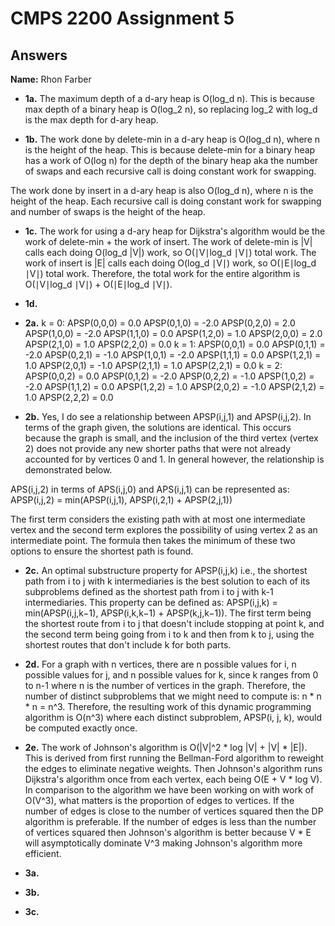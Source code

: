 # CMPS 2200 Assignment 5
## Answers

**Name:** Rhon Farber






- **1a.**
The maximum depth of a d-ary heap is O(log_d n). This is because max depth of a binary heap is O(log_2 n), so replacing log_2 with log_d is the max depth for d-ary heap.

- **1b.**
The work done by delete-min in a d-ary heap is O(log_d n), where n is the height of the heap. This is because delete-min for a binary heap has a work of O(log n) for the depth of the binary heap aka the number of swaps and each recursive call is doing constant work for swapping.

The work done by insert in a d-ary heap is also O(log_d n), where n is the height of the heap. Each recursive call is doing constant work for swapping and number of swaps is the height of the heap.

- **1c.**
The work for using a d-ary heap for Dijkstra's algorithm would be the work of delete-min + the work of insert. The work of delete-min is |V| calls each doing O(log_d |V|) work, so O(∣V∣log_d ∣V∣) total work. The work of insert is |E| calls each doing O(log_d ∣V∣) work, so O(∣E∣log_d ∣V∣) total work. Therefore, the total work for the entire algorithm is O(∣V∣log_d ∣V∣) + O(∣E∣log_d ∣V∣).

- **1d.**


- **2a.**
k = 0:
APSP(0,0,0) = 0.0
APSP(0,1,0) = -2.0
APSP(0,2,0) = 2.0
APSP(1,0,0) = -2.0
APSP(1,1,0) = 0.0
APSP(1,2,0) = 1.0
APSP(2,0,0) = 2.0
APSP(2,1,0) = 1.0
APSP(2,2,0) = 0.0
k = 1:
APSP(0,0,1) = 0.0
APSP(0,1,1) = -2.0
APSP(0,2,1) = -1.0
APSP(1,0,1) = -2.0
APSP(1,1,1) = 0.0
APSP(1,2,1) = 1.0
APSP(2,0,1) = -1.0
APSP(2,1,1) = 1.0
APSP(2,2,1) = 0.0
k = 2:
APSP(0,0,2) = 0.0
APSP(0,1,2) = -2.0
APSP(0,2,2) = -1.0
APSP(1,0,2) = -2.0
APSP(1,1,2) = 0.0
APSP(1,2,2) = 1.0
APSP(2,0,2) = -1.0
APSP(2,1,2) = 1.0
APSP(2,2,2) = 0.0

- **2b.**
Yes, I do see a relationship between APSP(i,j,1) and APSP(i,j,2). In terms of the graph given, the solutions are identical. This occurs because the graph is small, and the inclusion of the third vertex (vertex 2) does not provide any new shorter paths that were not already accounted for by vertices 0 and 1. In general however, the relationship is demonstrated below.

APS(i,j,2) in terms of APS(i,j,0) and APS(i,j,1) can be represented as:
APSP(i,j,2) = min(APSP(i,j,1), APSP(i,2,1) + APSP(2,j,1))

The first term considers the existing path with at most one intermediate vertex and the second term explores the possibility of using vertex 2 as an intermediate point. The formula then takes the minimum of these two options to ensure the shortest path is found.

- **2c.**
An optimal substructure property for APSP(i,j,k) i.e., the shortest path from i to j with k intermediaries is the best solution to each of its subproblems defined as the shortest path from i to j with k-1 intermediaries. This property can be defined as: APSP(i,j,k) = min(APSP(i,j,k−1), APSP(i,k,k−1) + APSP(k,j,k−1)). The first term being the shortest route from i to j that doesn't include stopping at point k, and the second term being going from i to k and then from k to j, using the shortest routes that don't include k for both parts.

- **2d.**
For a graph with n vertices, there are n possible values for i, n possible values for j, and n possible values for k, since k ranges from 0 to n-1 where n is the number of vertices in the graph. Therefore, the number of distinct subproblems that we might need to compute is: n * n * n = n^3. Therefore, the resulting work of this dynamic programming algorithm is O(n^3) where each distinct subproblem, APSP(i, j, k), would be computed exactly once. 

- **2e.**
The work of Johnson's algorithm is O(|V|^2 * log |V| + |V| * |E|). This is derived from first running the Bellman-Ford algorithm to reweight the edges to eliminate negative weights. Then Johnson's algorithm runs Dijkstra's algorithm once from each vertex, each being O(E + V * log V). In comparison to the algorithm we have been working on with work of O(V^3), what matters is the proportion of edges to vertices. If the number of edges is close to the number of vertices squared then the DP algorithm is preferable. If the number of edges is less than the number of vertices squared then Johnson's algorithm is better because V * E will asymptotically dominate V^3 making Johnson's algorithm more efficient.

- **3a.**


- **3b.**


- **3c.**
